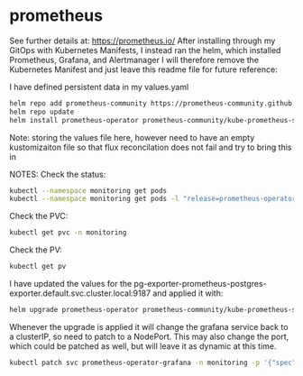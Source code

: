 # prometheus
See further details at:  https://prometheus.io/
After installing through my GitOps with Kubernetes Manifests, I instead ran the helm, which installed Prometheus, Grafana, and Alertmanager
I will therefore remove the Kubernetes Manifest and just leave this readme file for future reference:

I have defined persistent data in my values.yaml

```bash 
helm repo add prometheus-community https://prometheus-community.github.io/helm-charts
helm repo update
helm install prometheus-operator prometheus-community/kube-prometheus-stack -n monitoring --create-namespace -f values.yaml
```
Note:  storing the values file here, however need to have an empty kustomizaiton file so that flux reconcilation does not fail and try to bring this in

NOTES:
Check the status:
```bash
kubectl --namespace monitoring get pods
kubectl --namespace monitoring get pods -l "release=prometheus-operator"
```

Check the PVC:
```bash
kubectl get pvc -n monitoring
```

Check the PV:
```bash
kubectl get pv
```



I have updated the values for the pg-exporter-prometheus-postgres-exporter.default.svc.cluster.local:9187 and applied it with:

```bash
helm upgrade prometheus-operator prometheus-community/kube-prometheus-stack -n monitoring -f values.yaml
```

Whenever the upgrade is applied it will change the grafana service back to a clusterIP, so need to patch to a NodePort.  This may also change the port, which could be 
patched as well, but will leave it as dynamic at this time.

```bash
kubectl patch svc prometheus-operator-grafana -n monitoring -p '{"spec": {"type": "LoadBalancer"}}'
```
